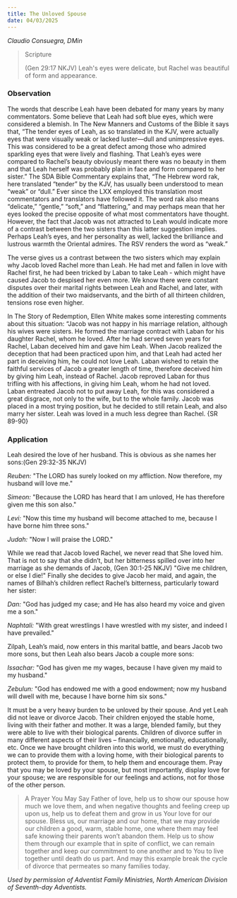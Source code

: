 ```yaml
---
title: The Unloved Spouse
date: 04/03/2025
---
```


_Claudio Consuegra, DMin_

> <p>Scripture</p>
> (Gen 29:17 NKJV) Leah's eyes were delicate, but Rachel was beautiful of form and appearance.

### Observation

The words that describe Leah have been debated for many years by many commentators. Some believe that Leah had soft blue eyes, which were considered a blemish. In The New Manners and Customs of the Bible it says that, “The tender eyes of Leah, as so translated in the KJV, were actually eyes that were visually weak or lacked luster—dull and unimpressive eyes. This was considered to be a great defect among those who admired sparkling eyes that were lively and flashing. That Leah’s eyes were compared to Rachel’s beauty obviously meant there was no beauty in them and that Leah herself was probably plain in face and form compared to her sister.” The SDA Bible Commentary explains that, “The Hebrew word rak, here translated “tender” by the KJV, has usually been understood to mean “weak” or “dull.” Ever since the LXX employed this translation most commentators and translators have followed it. The word rak also means “delicate,” “gentle,” “soft,” and “flattering,” and may perhaps mean that her eyes looked the precise opposite of what most commentators have thought. However, the fact that Jacob was not attracted to Leah would indicate more of a contrast between the two sisters than this latter suggestion implies. Perhaps Leah’s eyes, and her personality as well, lacked the brilliance and lustrous warmth the Oriental admires. The RSV renders the word as “weak.”

The verse gives us a contrast between the two sisters which may explain why Jacob loved Rachel more than Leah. He had met and fallen in love with Rachel first, he had been tricked by Laban to take Leah - which might have caused Jacob to despised her even more. We know there were constant disputes over their marital rights between Leah and Rachel, and later, with the addition of their two maidservants, and the birth of all thirteen children, tensions rose even higher.

In The Story of Redemption, Ellen White makes some interesting comments about this situation: “Jacob was not happy in his marriage relation, although his wives were sisters. He formed the marriage contract with Laban for his daughter Rachel, whom he loved. After he had served seven years for Rachel, Laban deceived him and gave him Leah. When Jacob realized the deception that had been practiced upon him, and that Leah had acted her part in deceiving him, he could not love Leah. Laban wished to retain the faithful services of Jacob a greater length of time, therefore deceived him by giving him Leah, instead of Rachel. Jacob reproved Laban for thus trifling with his affections, in giving him Leah, whom he had not loved. Laban entreated Jacob not to put away Leah, for this was considered a great disgrace, not only to the wife, but to the whole family. Jacob was placed in a most trying position, but he decided to still retain Leah, and also marry her sister. Leah was loved in a much less degree than Rachel. {SR 89-90}

### Application

Leah desired the love of her husband. This is obvious as she names her sons:(Gen 29:32-35 NKJV)

_Reuben:_ "The LORD has surely looked on my affliction. Now therefore, my husband will love me."

_Simeon:_ "Because the LORD has heard that I am unloved, He has therefore given me this son also."

_Levi:_ "Now this time my husband will become attached to me, because I have borne him three sons."

_Judah:_ "Now I will praise the LORD."

While we read that Jacob loved Rachel, we never read that She loved him. That is not to say that she didn’t, but her bitterness spilled over into her marriage as she demands of Jacob, (Gen 30:1-25 NKJV) "Give me children, or else I die!" Finally she decides to give Jacob her maid, and again, the names of Bilhah’s children reflect Rachel’s bitterness, particularly toward her sister:

_Dan:_ "God has judged my case; and He has also heard my voice and given me a son."

_Naphtali:_ "With great wrestlings I have wrestled with my sister, and indeed I have prevailed."

Zilpah, Leah’s maid, now enters in this marital battle, and bears Jacob two more sons, but then Leah also bears Jacob a couple more sons:

_Issachar:_ "God has given me my wages, because I have given my maid to my husband."

_Zebulun:_ "God has endowed me with a good endowment; now my husband will dwell with me, because I have borne him six sons."

It must be a very heavy burden to be unloved by their spouse. And yet Leah did not leave or divorce Jacob. Their children enjoyed the stable home, living with their father and mother. It was a large, blended family, but they were able to live with their biological parents. Children of divorce suffer in many different aspects of their lives – financially, emotionally, educationally, etc. Once we have brought children into this world, we must do everything we can to provide them with a loving home, with their biological parents to protect them, to provide for them, to help them and encourage them. Pray that you may be loved by your spouse, but most importantly, display love for your spouse; we are responsible for our feelings and actions, not for those of the other person.

> <callout>A Prayer You May Say</callout>
> Father of love, help us to show our spouse how much we love them, and when negative thoughts and feeling creep up upon us, help us to defeat them and grow in us Your love for our spouse. Bless us, our marriage and our home, that we may provide our children a good, warm, stable home, one where them may feel safe knowing their parents won’t abandon them. Help us to show them through our example that in spite of conflict, we can remain together and keep our commitment to one another and to You to live together until death do us part. And may this example break the cycle of divorce that permeates so many families today.

_Used by permission of Adventist Family Ministries, North American Division of Seventh-day Adventists._